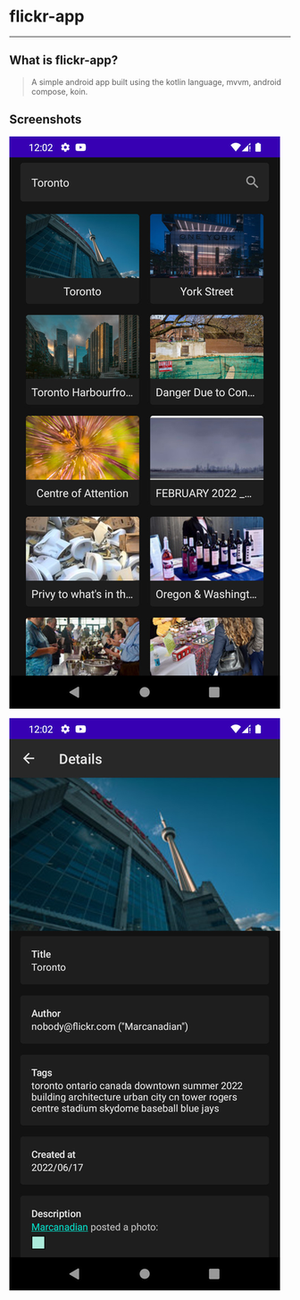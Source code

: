 # flickr-app

----
## What is flickr-app?


> A simple android app built using the kotlin language, mvvm, android compose, koin.


## Screenshots
![alt text](https://raw.githubusercontent.com/romulojjunior/challenge-flickr-app/master/img/01.jpg)


![alt text](https://raw.githubusercontent.com/romulojjunior/challenge-flickr-app/master/img/02.jpg)
